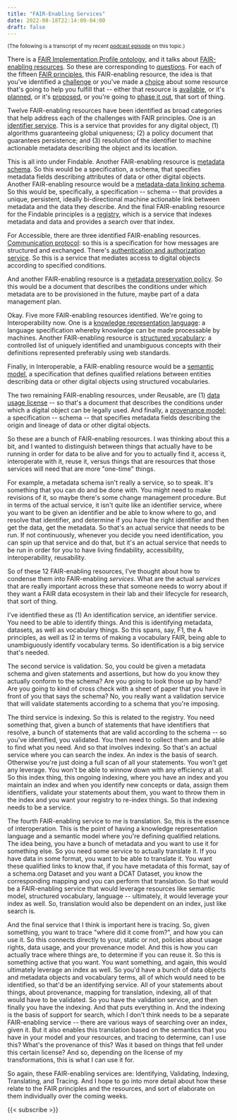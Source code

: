 ```yaml
---
title: "FAIR-Enabling Services"
date: 2022-08-18T22:14:09-04:00
draft: false
---
```


<small>(The following is a transcript of my recent [podcast
episode](https://podcast.polyneme.xyz/episodes/fair-enabling-services) on this topic.)</small>

There is a [FAIR Implementation Profile ontology](https://w3id.org/fair/fip/terms/FIP-Ontology), and
it talks about [FAIR-enabling resources](https://w3id.org/fair/fip/terms/FAIR-Enabling-Resource). So
these are corresponding to [questions](https://w3id.org/fair/fip/terms/FIP-Question). For each of
the fifteen [FAIR principles](https://w3id.org/fair/principles/terms/FAIR), this FAIR-enabling
resource, the idea is that you've identified a
[challenge](https://w3id.org/fair/fip/terms/FIP-No-Choice-Declaration) or you've made a
[choice](https://w3id.org/fair/fip/terms/FIP-Declaration) about some resource that's going to help
you fulfill that -- either that resource is
[available](https://w3id.org/fair/fip/terms/declares-current-use-of), or it's [planned](
https://w3id.org/fair/fip/terms/declares-planned-use-of), or it's
[proposed](https://w3id.org/fair/fip/terms/declares-planned-development-of), or you're going to
[phase it out](https://w3id.org/fair/fip/terms/declares-planned-replacement-of), that sort of thing.

Twelve FAIR-enabling resources have been identified as broad categories that help address each of
the challenges with FAIR principles. One is an [identifier
service](https://w3id.org/fair/fip/terms/Identifier-service). This is a service that provides for
any digital object, (1) algorithms guaranteeing global uniqueness; (2) a policy document that
guarantees persistence; and (3) resolution of the identifier to machine actionable metadata
describing the object and its location.

This is all into under Findable. Another FAIR-enabling resource is [metadata
schema](https://w3id.org/fair/fip/terms/Metadata-schema). So this would be a specification, a
schema, that specifies metadata fields describing attributes of data or other digital objects.
Another FAIR-enabling resource would be a [metadata-data linking
schema](https://w3id.org/fair/fip/terms/Metadata-data-linking-schema). So this would be,
specifically, a specification -- schema -- that provides a unique, persistent, ideally
bi-directional machine actionable link between metadata and the data they describe. And the final
FAIR-enabling resource for the Findable principles is a
[registry](https://w3id.org/fair/fip/terms/Registry), which is a service that indexes metadata and
data and provides a search over that index.

For Accessible, there are three identified FAIR-enabling resources. [Communication
protocol](https://w3id.org/fair/fip/terms/Communication-protocol): so this is a specification for
how messages are structured and exchanged. There's [authentication and authorization
service](https://w3id.org/fair/fip/terms/Authentication-and-authorization-service). So this is a
service that mediates access to digital objects according to specified conditions.

And another FAIR-enabling resource is a [metadata preservation
policy](https://w3id.org/fair/fip/terms/Metadata-preservation-policy). So this would be a document
that describes the conditions under which metadata are to be provisioned in the future, maybe part
of a data management plan.

Okay. Five more FAIR-enabling resources identified. We're going to Interoperability now. One is a
[knowledge representation language](
https://w3id.org/fair/fip/terms/Knowledge-representation-language): a language specification whereby
knowledge can be made processable by machines. Another FAIR-enabling resource is [structured
vocabulary](https://w3id.org/fair/fip/terms/Structured-vocabulary): a controlled list of uniquely
identified and unambiguous concepts with their definitions represented preferably using web
standards.

Finally, in Interoperable, a FAIR-enabling resource would be a [semantic
model](https://w3id.org/fair/fip/terms/Semantic-model), a specification that defines qualified
relations between entities describing data or other digital objects using structured vocabularies.

The two remaining FAIR-enabling resources, under Reusable, are (1) [data usage
license](https://w3id.org/fair/fip/terms/Data-usage-license) -- so that's a document that describes
the conditions under which a digital object can be legally used. And finally, a [provenance
model](https://w3id.org/fair/fip/terms/Provenance-model); a specification -- schema -- that
specifies metadata fields describing the origin and lineage of data or other digital objects.

So these are a bunch of FAIR-enabling resources. I was thinking about this a bit, and I wanted to
distinguish between things that actually have to be running in order for data to be alive and for
you to actually find it, access it, interoperate with it, reuse it, versus things that are resources
that those services will need that are more "one-time" things.

For example, a metadata schema isn't really a service, so to speak. It's something that you can do
and be done with. You might need to make revisions of it, so maybe there's some change management
procedure. But in terms of the actual service, it isn't quite like an identifier service, where you
want to be given an identifier and be able to know where to go, and resolve that identifier, and
determine if you have the right identifier and then get the data, get the metadata. So that's an
actual service that needs to be run. If not continuously, whenever you decide you need
identification, you can spin up that service and do that, but it's an actual service that needs to
be run in order for you to have living findability, accessibility, interoperability, reusability.

So of these 12 FAIR-enabling resources, I've thought about how to condense them into FAIR-enabling
_services_. What are the actual _services_ that are really important across these that someone needs
to worry about if they want a FAIR data ecosystem in their lab and their lifecycle for research,
that sort of thing.

I've identified these as (1) An identification service, an identifier service. You need to be able
to identify things. And this is identifying metadata, datasets, as well as vocabulary things. So
this spans, say, F1, the A principles, as well as I2 in terms of making a vocabulary FAIR, being
able to unambiguously identify vocabulary terms. So identification is a big service that's needed.

The second service is validation. So, you could be given a metadata schema and given statements and
assertions, but how do you know they actually conform to the schema? Are you going to look those up
by hand? Are you going to kind of cross check with a sheet of paper that you have in front of you
that says the schema? No, you really want a validation service that will validate statements
according to a schema that you're imposing.

The third service is indexing. So this is related to the registry. You need something that, given a
bunch of statements that have identifiers that resolve, a bunch of statements that are valid
according to the schema -- so you've identified, you validated. You then need to collect them and be
able to find what you need. And so that involves indexing. So that's an actual service where you can
search the index. An index is the basis of search. Otherwise you're just doing a full scan of all
your statements. You won't get any leverage. You won't be able to winnow down with any efficiency at
all. So this index thing, this ongoing indexing, where you have an index and you maintain an index
and when you identify new concepts or data, assign them identifiers, validate your statements about
them, you want to throw them in the index and you want your registry to re-index things. So that
indexing needs to be a service.

The fourth FAIR-enabling service to me is translation. So, this is the essence of interoperation.
This is the point of having a knowledge representation language and a semantic model where you're
defining qualified relations. The idea being, you have a bunch of metadata and you want to use it
for something else. So you need some service to actually translate it. If you have data in some
format, you want to be able to translate it. You want these qualified links to know that, if you
have metadata of this format, say of a schema.org Dataset and you want a DCAT Dataset, you know the
corresponding mapping and you can perform that translation. So that would be a FAIR-enabling service
that would leverage resources like semantic model, structured vocabulary, language -- ultimately, it
would leverage your index as well. So, translation would also be dependent on an index, just like
search is.

And the final service that I think is important here is tracing. So, given something, you want to
trace "where did it come from?", and how you can use it. So this connects directly to your, static
or not, policies about usage rights, data usage, and your provenance model. And this is how you can
actually trace where things are, to determine if you can reuse it. So this is something active that
you want. You want something, and again, this would ultimately leverage an index as well. So you'd
have a bunch of data objects and metadata objects and vocabulary terms, all of which would need to
be identified, so that'd be an identifying service. All of your statements about things, about
provenance, mapping for translation, indexing, all of that would have to be validated. So you have
the validation service, and then finally you have the indexing. And that puts everything in. And the
indexing is the basis of support for search, which I don't think needs to be a separate
FAIR-enabling service -- there are various ways of searching over an index, given it. But it also
enables this translation based on the semantics that you have in your model and your resources, and
tracing to determine, can I use this? What's the provenance of this? Was it based on things that
fell under this certain license? And so, depending on the license of my transformations, this is
what I can use it for.

So again, these FAIR-enabling services are: Identifying, Validating, Indexing, Translating, and
Tracing. And I hope to go into more detail about how these relate to the FAIR principles and the
resources, and sort of elaborate on them individually over the coming weeks.

{{< subscribe >}}
